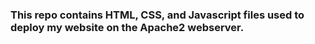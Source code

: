### This repo contains HTML, CSS, and Javascript files used to deploy my website on the Apache2 webserver.
